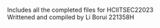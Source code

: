Includes all the completed files for HCIITSEC22023
<br>
Writtened and compiled by Li Borui 221358H

